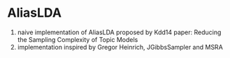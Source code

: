 # AliasLDA

1. naive implementation of AliasLDA proposed by Kdd14 paper: Reducing the Sampling Complexity of Topic Models
2. implementation inspired by Gregor Heinrich, JGibbsSampler and MSRA
